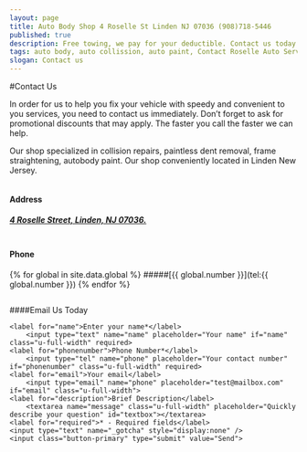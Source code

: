 ```yaml
---
layout: page
title: Auto Body Shop 4 Roselle St Linden NJ 07036 (908)718-5446
published: true
description: Free towing, we pay for your deductible. Contact us today - Call, or email. (Web discounts may apply, call now) - Collision repairs, dent removal, body paint. Auto Body Shop 4 Roselle St Linden NJ 07036 (908)718-5446
tags: auto body, auto collission, auto paint, Contact Roselle Auto Service, dent, dent removal, dent repair, Email us, frame, frame straightening, linden, new jersey, nj, painting, paintless dent removal, Phone, removal, Repair, shop
slogan: Contact us
---
```

#Contact Us
<section>
<div class="row">
<div class="u-full-width">
In order for us to help you fix your vehicle with speedy and convenient to you services, you need to contact us immediately. Don’t forget to ask for promotional discounts that may apply. The faster you call the faster we can help.

Our shop specialized in collision repairs, paintless dent removal, frame straightening, autobody paint. Our shop conveniently located in Linden New Jersey.
</div>
</div>
</section>
<section>
<div class="row center">
<div class="one-half column"> 
    <i class="fa fa-map-marker fa-4x"></i>

#### Address
##### [4 Roselle Street, Linden, NJ 07036.](https://www.google.com/maps/place/Roselle+Auto+Services+Inc+-+Linden,+NJ/@40.635433,-74.246247,17z/data=!4m7!1m4!3m3!1s0x89c3b2e1928866e5:0xe440b805db07d78e!2sRoselle+Auto+Services+Inc+-+Linden,+NJ!3b1!3m1!1s0x89c3b2e1928866e5:0xe440b805db07d78e)
</div>
<div class="one-half column">
    <i class="fa fa-phone fa-4x"></i>

#### Phone
{% for global in site.data.global %} 
#####[{{ global.number }}](tel:{{ global.number }})
{% endfor %}
</div>
</section>

<section>
<div class="row center">

<i class="fa fa-envelope-o fa-4x"></i>

####Email Us Today
<form method="POST" action="//formspree.io/xdesigns@gmail.com">
	<!-- Subject for this email -->
	<input type="hidden" name="_subject" value="Roselle Auto Email Question" />

	<label for="name">Enter your name*</label>
    	<input type="text" name="name" placeholder="Your name" if="name" class="u-full-width" required>
    <label for="phonenumber">Phone Number*</label>
        <input type="tel" name="phone" placeholder="Your contact number" if="phonenumber" class="u-full-width" required>
    <label for="email">Your email</label>
    	<input type="email" name="phone" placeholder="test@mailbox.com" if="email" class="u-full-width">
    <label for="description">Brief Description</label>
    	<textarea name="message" class="u-full-width" placeholder="Quickly describe your question" id="textbox"></textarea>
    <label for="required">* - Required fields</label>
    <input type="text" name="_gotcha" style="display:none" />
    <input class="button-primary" type="submit" value="Send">
</form>

</div>

</section>